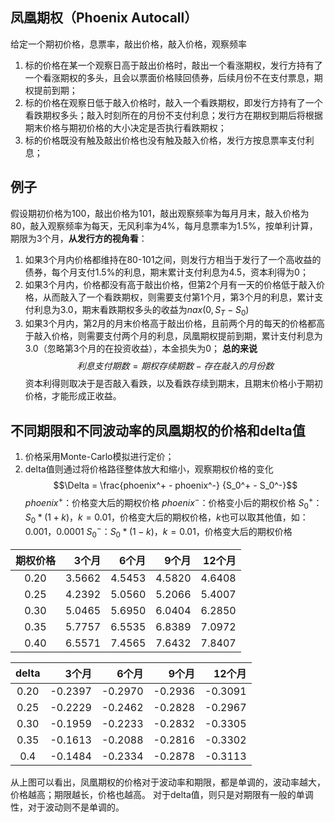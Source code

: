 ## 凤凰期权（Phoenix Autocall）

给定一个期初价格，息票率，敲出价格，敲入价格，观察频率
1. 标的价格在某一个观察日高于敲出价格时，敲出一个看涨期权，发行方持有了一个看涨期权的多头，且会以票面价格赎回债券，后续月份不在支付票息，期权提前到期；
2. 标的价格在观察日低于敲入价格时，敲入一个看跌期权，即发行方持有了一个看跌期权多头；敲入时刻所在的月份不支付利息；发行方在期权到期后将根据期末价格与期初价格的大小决定是否执行看跌期权；
3. 标的价格既没有触及敲出价格也没有触及敲入价格，发行方按息票率支付利息；

## 例子 

假设期初价格为100，敲出价格为101，敲出观察频率为每月月末，敲入价格为80，敲入观察频率为每天，无风利率为4%，每月息票率为1.5%，按单利计算，期限为3个月，**从发行方的视角看**：
1. 如果3个月内价格都维持在80-101之间，则发行方相当于发行了一个高收益的债券，每个月支付1.5%的利息，期末累计支付利息为4.5，资本利得为0；
2. 如果3个月内，价格都没有高于敲出价格，但第2个月有一天的价格低于敲入价格，从而敲入了一个看跌期权，则需要支付第1个月，第3个月的利息，累计支付利息为3.0，期末看跌期权多头的收益为$nax(0, S_T - S_0)$
3. 如果3个月内，第2月的月末价格高于敲出价格，且前两个月的每天的价格都高于敲入价格，则需要支付两个月的利息，凤凰期权提前到期，累计支付利息为3.0（忽略第3个月的在投资收益），本金损失为0；
**总的来说**
$$利息支付期数 = 期权存续期数 - 存在敲入的月份数$$
资本利得则取决于是否敲入看跌，以及看跌存续到期末，且期末价格小于期初价格，才能形成正收益。

## 不同期限和不同波动率的凤凰期权的价格和delta值

1. 价格采用Monte-Carlo模拟进行定价；
2. delta值则通过将价格路径整体放大和缩小，观察期权价格的变化
   $$\Delta = \frac{phoenix^+ - phoenix^-} {S_0^+ - S_0^-}$$
   $phoenix^+$：价格变大后的期权价格
   $phoenix^-$：价格变小后的期权价格
   $S_0^+：S_0 * (1 + k)，k=0.01$，价格变大后的期权价格，$k$也可以取其他值，如：$0.001，0.0001$
   $S_0^-：S_0 * (1 - k)，k=0.01$，价格变大后的期权价格
   
|期权价格 |3个月 |6个月|9个月|12个月|
|:-----:|-------:|-------:|-------:|---------:|
|0.20|3.5662|4.5453|4.5820|4.6408|
|0.25|4.2392|5.0560|5.2066|5.4007|
|0.30|5.0465|5.6950|6.0404|6.2850|
|0.35|5.7757|6.5535|6.8389|7.0972|
|0.40|6.5571|7.4565|7.6432|7.8407|

| delta | 3个月   | 6个月  | 9个月   |12个月|
| :----: | ------: | ------: | ----:| ------: |
| 0.20   | -0.2397 | -0.2970 | -0.2936 | -0.3091 |
| 0.25   | -0.2229 | -0.2462 | -0.2828 | -0.2967 |
| 0.30   | -0.1959 | -0.2233 | -0.2832 | -0.3305 |
| 0.35   | -0.1613 | -0.2088 | -0.2816 | -0.3302 |
| 0.4    | -0.1484 | -0.2334 | -0.2878 | -0.3113 |

从上图可以看出，凤凰期权的价格对于波动率和期限，都是单调的，波动率越大，价格越高；期限越长，价格也越高。
对于delta值，则只是对期限有一般的单调性，对于波动则不是单调的。